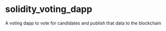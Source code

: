 # solidity_voting_dapp
A voting dapp to vote for candidates and publish that data to the blockchain
